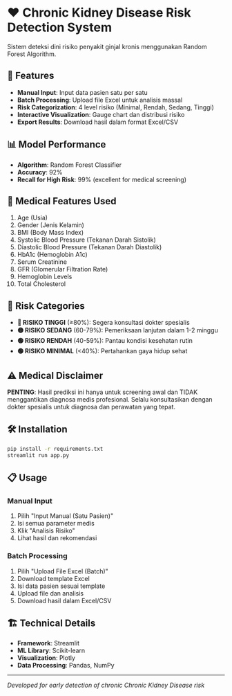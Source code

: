 # ❤️ Chronic Kidney Disease Risk Detection System

Sistem deteksi dini risiko penyakit ginjal kronis menggunakan Random Forest Algorithm.

## 🚀 Features

- **Manual Input**: Input data pasien satu per satu
- **Batch Processing**: Upload file Excel untuk analisis massal
- **Risk Categorization**: 4 level risiko (Minimal, Rendah, Sedang, Tinggi)
- **Interactive Visualization**: Gauge chart dan distribusi risiko
- **Export Results**: Download hasil dalam format Excel/CSV

## 📊 Model Performance

- **Algorithm**: Random Forest Classifier
- **Accuracy**: 92%
- **Recall for High Risk**: 99% (excellent for medical screening)

## 🏥 Medical Features Used

1. Age (Usia)
2. Gender (Jenis Kelamin)
3. BMI (Body Mass Index)
4. Systolic Blood Pressure (Tekanan Darah Sistolik)
5. Diastolic Blood Pressure (Tekanan Darah Diastolik)
6. HbA1c (Hemoglobin A1c)
7. Serum Creatinine
8. GFR (Glomerular Filtration Rate)
9. Hemoglobin Levels
10. Total Cholesterol

## 🎯 Risk Categories

- **🔴 RISIKO TINGGI** (≥80%): Segera konsultasi dokter spesialis
- **🟡 RISIKO SEDANG** (60-79%): Pemeriksaan lanjutan dalam 1-2 minggu
- **🟢 RISIKO RENDAH** (40-59%): Pantau kondisi kesehatan rutin
- **🟢 RISIKO MINIMAL** (<40%): Pertahankan gaya hidup sehat

## ⚠️ Medical Disclaimer

**PENTING**: Hasil prediksi ini hanya untuk screening awal dan TIDAK menggantikan diagnosa medis profesional. Selalu konsultasikan dengan dokter spesialis untuk diagnosa dan perawatan yang tepat.

## 🛠️ Installation

```bash
pip install -r requirements.txt
streamlit run app.py
```

## 📋 Usage

### Manual Input
1. Pilih "Input Manual (Satu Pasien)"
2. Isi semua parameter medis
3. Klik "Analisis Risiko"
4. Lihat hasil dan rekomendasi

### Batch Processing
1. Pilih "Upload File Excel (Batch)"
2. Download template Excel
3. Isi data pasien sesuai template
4. Upload file dan analisis
5. Download hasil dalam Excel/CSV

## 🏗️ Technical Details

- **Framework**: Streamlit
- **ML Library**: Scikit-learn
- **Visualization**: Plotly
- **Data Processing**: Pandas, NumPy

---
*Developed for early detection of chronic Chronic Kidney Disease risk*
